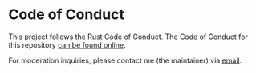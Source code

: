 # Code of Conduct

This project follows the Rust Code of Conduct. The Code of Conduct for this repository [can be found online](https://www.rust-lang.org/conduct.html).

For moderation inquiries, please contact me (the maintainer) via [email](mailto:ahannula4+teehee@gmail.com).
